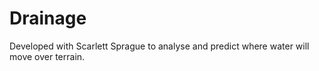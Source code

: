 # Drainage
Developed with Scarlett Sprague to analyse and predict where water will move over terrain.
